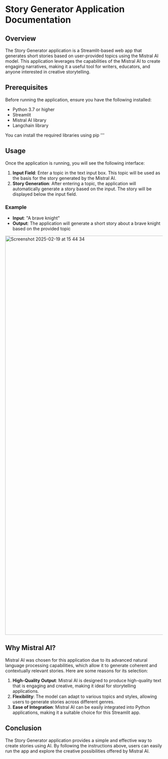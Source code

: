 # Story Generator Application Documentation


## Overview
The Story Generator application is a Streamlit-based web app that generates short stories based on user-provided topics using the Mistral AI model. This application leverages the capabilities of the Mistral AI to create engaging narratives, making it a useful tool for writers, educators, and anyone interested in creative storytelling.

## Prerequisites
Before running the application, ensure you have the following installed:
- Python 3.7 or higher
- Streamlit
- Mistral AI library
- Langchain library

You can install the required libraries using pip
'''


## Usage
Once the application is running, you will see the following interface:

1. **Input Field**: Enter a topic in the text input box. This topic will be used as the basis for the story generated by the Mistral AI.
2. **Story Generation**: After entering a topic, the application will automatically generate a story based on the input. The story will be displayed below the input field.

### Example
- **Input**: "A brave knight"
- **Output**: The application will generate a short story about a brave knight based on the provided topic 
<img width="1272" alt="Screenshot 2025-02-19 at 15 44 34" src="https://github.com/user-attachments/assets/28f4598e-bea2-47e5-925a-9ec9b2999ab4" />


## Why Mistral AI?
Mistral AI was chosen for this application due to its advanced natural language processing capabilities, which allow it to generate coherent and contextually relevant stories. Here are some reasons for its selection:

1. **High-Quality Output**: Mistral AI is designed to produce high-quality text that is engaging and creative, making it ideal for storytelling applications.
2. **Flexibility**: The model can adapt to various topics and styles, allowing users to generate stories across different genres.
3. **Ease of Integration**: Mistral AI can be easily integrated into Python applications, making it a suitable choice for this Streamlit app.

## Conclusion
The Story Generator application provides a simple and effective way to create stories using AI. By following the instructions above, users can easily run the app and explore the creative possibilities offered by Mistral AI.
